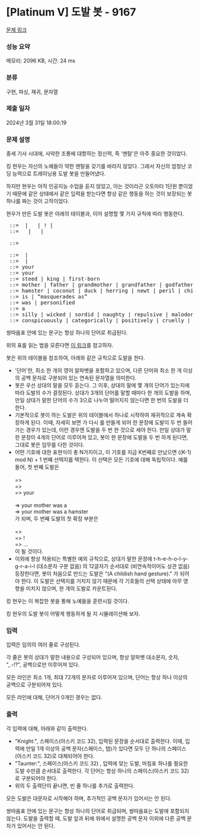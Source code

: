 # [Platinum V] 도발 봇 - 9167 

[문제 링크](https://www.acmicpc.net/problem/9167) 

### 성능 요약

메모리: 2096 KB, 시간: 24 ms

### 분류

구현, 파싱, 재귀, 문자열

### 제출 일자

2024년 3월 31일 18:00:19

### 문제 설명

<p>중세 기사 시대에, 사악한 조롱에 대항하는 정신력, 즉 '멘탈'은 아주 중요한 것이었다.</p>

<p>킹 현우는 자신의 노예들이 약한 멘탈을 갖기를 바라지 않았다. 그래서 자신의 엄청난 코딩 능력으로 트레이닝용 도발 봇을 만들어냈다.</p>

<p>하지만 현우는 아직 인공지능 수업을 듣지 않았고, 아는 것이라곤 오토마타 1단원 뿐이었기 때문에 같은 상태에서 같은 입력을 받는다면 항상 같은 행동을 하는 것이 보장되는 봇 하나를 짜는 것이 고작이었다.</p>

<p>현우가 만든 도발 봇은 아래의 테이블과, 이어 설명할 몇 가지 규칙에 따라 행동한다.</p>

<pre><taunt> ::= <sentence> | <taunt> <sentence> | <noun>! | <sentence>
<sentence> ::= <past-rel> <noun-phrase> | <present-rel> <noun-phrase> | <past-rel> <article> <noun> 
<noun-phrase> ::= <article> <modified-noun>
<modified-noun> ::= <noun> | <modifier> <noun>
<modifier> ::= <adjective> | <adverb> <adjective>
<present-rel> ::= your <present-person> <present-verb>
<past-rel> ::= your <past-person> <past-verb>
<present-person> ::= steed | king | first-born
<past-person> ::= mother | father | grandmother | grandfather | godfather
<noun> ::= hamster | coconut | duck | herring | newt | peril | chicken | vole | parrot | mouse | twit 
<present-verb> ::= is | “masquerades as”
<past-verb> ::= was | personified
<article> ::= a
<adjective> ::= silly | wicked | sordid | naughty | repulsive | malodorous | ill-tempered
<adverb> ::= conspicuously | categorically | positively | cruelly | incontrovertibly</pre>

<p>쌍따옴표 안에 있는 문구는 항상 하나의 단어로 취급된다.</p>

<p>위의 표를 읽는 법을 모른다면 <a href="https://ko.wikipedia.org/wiki/%EB%B0%B0%EC%BB%A4%EC%8A%A4-%EB%82%98%EC%9A%B0%EB%A5%B4_%ED%91%9C%EA%B8%B0%EB%B2%95">이 링크</a>를 참고하자.</p>

<p>봇은 위의 테이블을 참조하여, 아래와 같은 규칙으로 도발을 한다.</p>

<ul>
	<li>'단어'란, 최소 한 개의 영어 알파벳을 포함하고 있으며, 다른 단어와 최소 한 개 이상의 공백 문자로 구분되어 있는 연속된 문자열을 의미한다.</li>
	<li>봇은 우선 상대의 말을 모두 듣는다. 그 이후, 상대의 말에 몇 개의 단어가 있는지에 따라 도발의 수가 결정된다. 상대가 3개의 단어를 말할 때마다 한 개의 도발을 하며, 만일 상대가 말한 단어의 수가 3으로 나누어 떨어지지 않는다면 한 번의 도발을 더 한다.</li>
	<li>기본적으로 봇이 하는 도발은 위의 테이블에서 <taunt> 하나로 시작하여 재귀적으로 계속 확장하게 된다. 이때, 자세히 보면 <taunt>가 다시 <taunt>를 만들게 되어 한 문장에 도발이 두 번 들어가는 경우가 있는데, 이런 경우엔 도발을 두 번 한 것으로 세야 한다. 만일 상대가 말한 문장이 4개의 단어로 이루어져 있고, 봇이 한 문장에 도발을 두 번 하게 된다면, 그대로 봇은 임무를 다한 것이다.</li>
	<li>어떤 기호에 대한 표현식이 총 N가지이고, 이 기호를 지금 K번째로 만났으면 ((K-1) mod N) + 1 번째 선택지를 택한다. 이 선택은 모든 기호에 대해 독립적이다. 예를 들어, 첫 번째 도발은<br>
	<taunt><br>
	=> <sentence><br>
	=> <past-rel> <noun-phrase><br>
	=> your <past-person> <past-verb> <article> <modified-noun><br>
	=> your mother was a <noun><br>
	=> your mother was a hamster<br>
	가 되며, 두 번째 도발의 첫 확장 부분은<br>
	<taunt><br>
	=> <taunt> <sentence><br>
	=> <noun>! <present-rel> <noun-phrase><br>
	=> ...<br>
	이 될 것이다.</li>
	<li>이외에 항상 적용되는 특별한 예외 규칙으로, 상대가 말한 문장에 t-h-e-h-o-l-y-g-r-a-i-l (대소문자 구분 없음) 의 12글자가 순서대로 (비연속적이어도 상관 없음) 등장한다면, 봇이 처음으로 만드는 도발은 "(A childish hand gesture)." 가 되어야 한다. 이 도발은 선택지를 거치지 않기 때문에 각 기호들의 선택 상태에 아무 영향을 미치지 않으며, 한 개의 도발로 카운트된다.</li>
</ul>

<p>킹 현우는 이 복잡한 봇을 통해 노예들을 훈련시킬 것이다.</p>

<p>킹 현우의 도발 봇이 어떻게 행동하게 될 지 시뮬레이션해 보자.</p>

### 입력 

 <p>입력은 임의의 여러 줄로 구성된다.</p>

<p>각 줄은 봇의 상대가 말한 내용으로 구성되어 있으며, 항상 알파벳 대소문자, 숫자, ",.-!?", 공백으로만 이루어져 있다.</p>

<p>모든 라인은 최소 1개, 최대 72개의 문자로 이루어져 있으며, 단어는 항상 하나 이상의 공백으로 구분되어져 있다.</p>

<p>모든 라인에 대해, 단어가 0개인 경우는 없다.</p>

### 출력 

 <p>각 입력에 대해, 아래와 같이 출력한다.</p>

<ul>
	<li>"Knight:", 스페이스(아스키 코드 32), 입력된 문장을 순서대로 출력한다. 이때, 입력에 만일 1개 이상의 공백 문자(스페이스, 탭)가 있다면 모두 단 하나의 스페이스(아스키 코드 32)로 대체되어야 한다.</li>
	<li>"Taunter:", 스페이스(아스키 코드 32) , 입력에 맞는 도발, 마침표 하나를 필요한 도발 수만큼 순서대로 출력한다. 각 단어는 항상 하나의 스페이스(아스키 코드 32)로 구분되어야 한다.</li>
	<li>위의 두 출력단이 끝나면, 빈 줄 하나를 추가로 출력한다.</li>
</ul>

<p>모든 도발은 대문자로 시작해야 하며, 추가적인 공백 문자가 있어서는 안 된다.</p>

<p>쌍따옴표 안에 있는 문구는 항상 하나의 단어로 취급되며, 쌍따옴표는 도발에 포함되지 않는다. 도발을 출력할 때, 도발 앞과 뒤에 위에서 설명한 공백 문자 이외에 다른 공백 문자가 있어서는 안 된다.</p>

